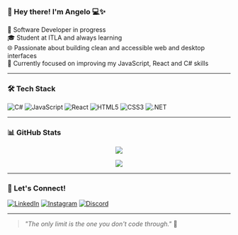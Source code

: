 ### 👋 Hey there! I'm Angelo 💻✨

🚀 Software Developer in progress  
🎓 Student at ITLA and always learning  
🌐 Passionate about building clean and accessible web and desktop interfaces  
🎯 Currently focused on improving my JavaScript, React and C# skills  

---

### 🛠️ Tech Stack
![C#](https://img.shields.io/badge/C%23-239120?style=for-the-badge&logo=c-sharp&logoColor=white)
![JavaScript](https://img.shields.io/badge/JavaScript-F7DF1E?style=for-the-badge&logo=javascript&logoColor=black)
![React](https://img.shields.io/badge/React-20232A?style=for-the-badge&logo=react&logoColor=61DAFB)
![HTML5](https://img.shields.io/badge/HTML5-E34F26?style=for-the-badge&logo=html5&logoColor=white)
![CSS3](https://img.shields.io/badge/CSS3-1572B6?style=for-the-badge&logo=css3&logoColor=white)
![.NET](https://img.shields.io/badge/.NET%20(in%20progress)-512BD4?style=for-the-badge&logo=dotnet&logoColor=white)

---

### 📊 GitHub Stats

<p align="center">
  <img src="https://github-readme-stats.vercel.app/api?username=CompreAngelo&show_icons=true&theme=tokyonight&hide_title=false&count_private=true" />
</p>

<p align="center">
  <img src="https://github-readme-streak-stats.herokuapp.com?user=CompreAngelo&theme=tokyonight" />
</p>

---

### 🔗 Let's Connect!

[![LinkedIn](https://img.shields.io/badge/LinkedIn-0077B5?style=flat-square&logo=linkedin&logoColor=white)](https://www.linkedin.com/in/angelo-vargas-977580206/)
[![Instagram](https://img.shields.io/badge/Instagram-E4405F?style=flat-square&logo=instagram&logoColor=white)](https://www.instagram.com/angelocompres/)
[![Discord](https://img.shields.io/badge/Discord-5865F2?style=flat-square&logo=discord&logoColor=white)](#)

---

> _"The only limit is the one you don't code through."_ 💫
